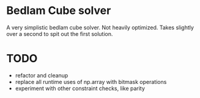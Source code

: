 # Bedlam Cube solver

A very simplistic bedlam cube solver. Not heavily optimized. Takes slightly over a second to spit out the first solution.


# TODO
- refactor and cleanup
- replace all runtime uses of np.array with bitmask operations
- experiment with other constraint checks, like parity
